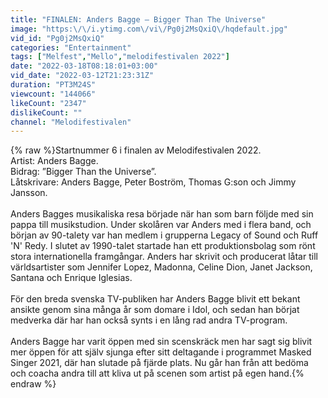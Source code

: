 ```yaml
---
title: "FINALEN: Anders Bagge – Bigger Than The Universe"
image: "https:\/\/i.ytimg.com\/vi\/Pg0j2MsQxiQ\/hqdefault.jpg"
vid_id: "Pg0j2MsQxiQ"
categories: "Entertainment"
tags: ["Melfest","Mello","melodifestivalen 2022"]
date: "2022-03-18T08:18:01+03:00"
vid_date: "2022-03-12T21:23:31Z"
duration: "PT3M24S"
viewcount: "144066"
likeCount: "2347"
dislikeCount: ""
channel: "Melodifestivalen"
---
```

{% raw %}Startnummer 6 i finalen av Melodifestivalen 2022. <br />Artist: Anders Bagge. <br />Bidrag: ”Bigger Than the Universe”. <br />Låtskrivare: Anders Bagge, Peter Boström, Thomas G:son och Jimmy Jansson.<br /><br />Anders Bagges musikaliska resa började när han som barn följde med sin pappa till musikstudion. Under skolåren var Anders med i flera band, och början av 90-talety var han medlem i grupperna Legacy of Sound och Ruff 'N' Redy. I slutet av 1990-talet startade han ett produktionsbolag som rönt stora internationella framgångar. Anders har skrivit och producerat låtar till världsartister som Jennifer Lopez, Madonna, Celine Dion, Janet Jackson, Santana och Enrique Iglesias.<br /><br />För den breda svenska TV-publiken har Anders Bagge blivit ett bekant ansikte genom sina många år som domare i Idol, och sedan han börjat medverka där har han också synts i en lång rad andra TV-program.<br /><br />Anders Bagge har varit öppen med sin scenskräck men har sagt sig blivit mer öppen för att själv sjunga efter sitt deltagande i programmet Masked Singer 2021, där han slutade på fjärde plats. Nu går han från att bedöma och coacha andra till att kliva ut på scenen som artist på egen hand.{% endraw %}
